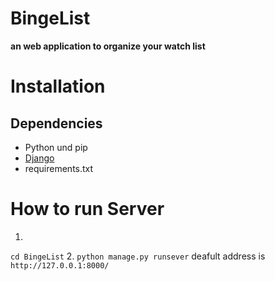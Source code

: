 # BingeList
**an web application to organize your watch list**

# Installation
## Dependencies
- Python und pip
- [Django](https://djangoproject.com)
- requirements.txt

# How to run Server
1. 
`cd BingeList` 
2. 
`python manage.py runsever` 
deafult address is 
`http://127.0.0.1:8000/`
